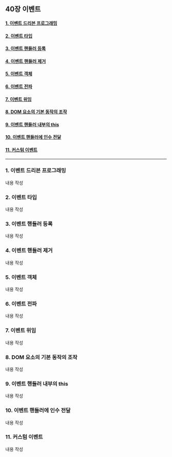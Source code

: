 ## 40장 이벤트

#### [1. 이벤트 드리븐 프로그래밍](#1.-이벤트-드리븐-프로그래밍)
#### [2. 이벤트 타입](#2.-이벤트-타입)
#### [3. 이벤트 핸들러 등록](#3.-이벤트-핸들러-등록)
#### [4. 이벤트 핸들러 제거](#4.-이벤트-핸들러-제거)
#### [5. 이벤트 객체](#5.-이벤트-객체)
#### [6. 이벤트 전파](#6.-이벤트-전파)
#### [7. 이벤트 위임](#7.-이벤트-위임)
#### [8. DOM 요소의 기본 동작의 조작](#8.-DOM-요소의-기본-동작의-조작)
#### [9. 이벤트 핸들러 내부의 this](#9.-이벤트-핸들러-내부의-this)
#### [10. 이벤트 핸들러에 인수 전달](#10.-이벤트-핸들러에-인수-전달)
#### [11. 커스텀 이벤트](#11.-커스텀-이벤트)

***

### 1. 이벤트 드리븐 프로그래밍

내용 작성

### 2. 이벤트 타입

내용 작성

### 3. 이벤트 핸들러 등록

내용 작성

### 4. 이벤트 핸들러 제거

내용 작성

### 5. 이벤트 객체

내용 작성

### 6. 이벤트 전파

내용 작성

### 7. 이벤트 위임

내용 작성

### 8. DOM 요소의 기본 동작의 조작

내용 작성

### 9. 이벤트 핸들러 내부의 this

내용 작성

### 10. 이벤트 핸들러에 인수 전달

내용 작성

### 11. 커스텀 이벤트

내용 작성

